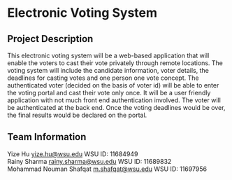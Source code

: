 # Electronic Voting System

## Project Description
This electronic voting system will be a web-based application that will enable the voters to cast their vote privately through remote locations. The voting system will include the candidate information, voter details, the deadlines for casting votes and one person one vote concept. The authenticated voter (decided on the basis of voter id) will be able to enter the voting portal and cast their vote only once. It will be a user friendly application with not much front end authentication involved. The voter will be authenticated at the back end. Once the voting deadlines would be over, the final results would be declared on the portal.
 
 
 ## Team Information
 Yize Hu yize.hu@wsu.edu WSU ID: 11684949 <br>
 Rainy Sharma rainy.sharma@wsu.edu WSU ID: 11689832 <br>
 Mohammad Nouman Shafqat m.shafqat@wsu.edu WSU ID: 11697956
